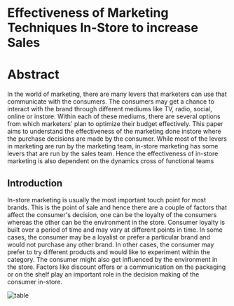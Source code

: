 # Effectiveness of Marketing Techniques In-Store to increase Sales

# Abstract
In the world of marketing, there are many levers that marketers can use that communicate with the consumers. The consumers may get a chance to interact with the brand through different mediums like TV, radio, social, online or instore. Within each of these mediums, there are several options from which marketers' plan to optimize their budget effectively. This paper aims to understand the effectiveness of the marketing done instore where the purchase decisions are made by the consumer. While most of the levers in marketing are run by the marketing team, in-store marketing has some levers that are run by the sales team. Hence the effectiveness of in-store marketing is also dependent on the dynamics cross of functional teams

## Introduction
In-store marketing is usually the most important touch point for most brands. This is the point of sale and hence there are a couple of factors that affect the consumer's decision, one can be the loyalty of the consumers whereas the other can be the environment in the store. Consumer loyalty is built over a period of time and may vary at different points in time. In some cases, the consumer may be a loyalist or prefer a particular brand and would not purchase any other brand. In other cases, the consumer may prefer to try different products and would like to experiment within the category. The consumer might also get influenced by the environment in the store. Factors like discount offers or a communication on the packaging or on the shelf play an important role in the decision making of the consumer in-store.

![table](https://user-images.githubusercontent.com/26511644/41076783-27336a1a-69c8-11e8-80d4-4edf097f20a5.jpg)
